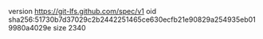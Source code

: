 version https://git-lfs.github.com/spec/v1
oid sha256:51730b7d37029c2b2442251465ce630ecfb21e90829a254935eb019980a4029e
size 2340
